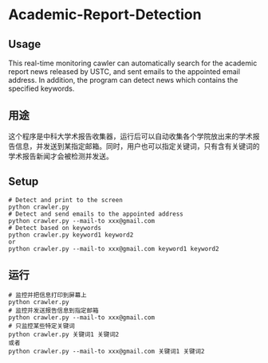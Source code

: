 # Academic-Report-Detection
## Usage
This real-time monitoring cawler can automatically search for the academic report news released by USTC, and sent emails to the appointed email address. In addition, the program can detect news which contains the specified keywords.

## 用途
这个程序是中科大学术报告收集器，运行后可以自动收集各个学院放出来的学术报告信息，并发送到某指定邮箱。同时，用户也可以指定关键词，只有含有关键词的学术报告新闻才会被检测并发送。
## Setup
```
# Detect and print to the screen
python crawler.py
# Detect and send emails to the appointed address
python crawler.py --mail-to xxx@gmail.com
# Detect based on keywords
python crawler.py keyword1 keyword2
or
python crawler.py --mail-to xxx@gmail.com keyword1 keyword2
```

## 运行
```
# 监控并把信息打印到屏幕上
python crawler.py
# 监控并发送报告信息到指定邮箱
python crawler.py --mail-to xxx@gmail.com
# 只监控某些特定关键词
python crawler.py 关键词1 关键词2
或者
python crawler.py --mail-to xxx@gmail.com 关键词1 关键词2
```
